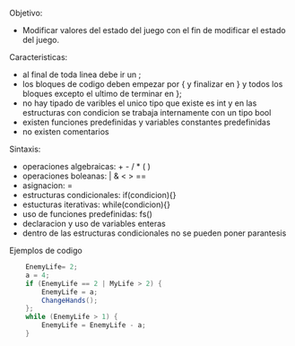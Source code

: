 Objetivo:
- Modificar valores del estado del juego con el fin de modificar el estado del juego.

Caracteristicas:
- al final de toda linea debe ir un ;
- los bloques de codigo deben empezar por { y finalizar en } y todos los bloques excepto el ultimo de terminar en };
- no hay tipado de varibles el unico tipo que existe es int y en las estructuras con condicion se trabaja internamente con un tipo bool
- existen funciones predefinidas y variables constantes predefinidas
- no existen comentarios

Sintaxis:
- operaciones algebraicas: +   - /  *  ( )
- operaciones boleanas: | &  <  >  ==
- asignacion: =
- estructuras condicionales: if(condicion){}
- estucturas iterativas: while(condicion){}
- uso de funciones predefinidas: fs()
- declaracion y uso de variables enteras
- dentro de las estructuras condicionales no se pueden poner parantesis

Ejemplos de codigo
```cs
    EnemyLife= 2; 
    a = 4;
    if (EnemyLife == 2 | MyLife > 2) {
        EnemyLife = a;
        ChangeHands();
    };
    while (EnemyLife > 1) {
        EnemyLife = EnemyLife - a;
    }
```